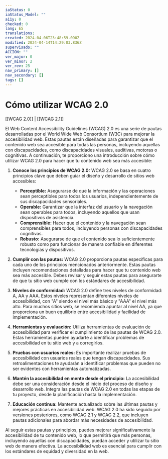 ```yaml
---
iaStatus: 0
iaStatus_Model: ""
a11y: 0
checked: 0
lang: ES
translations: 
created: 2024-04-06T23:48:59.090Z
modified: 2024-04-14T14:29:03.836Z
supervisado: ""
ACCION: ""
ver_major: 0
ver_minor: 2
ver_rev: 25
nav_primary: []
nav_secondary: []
tags: []
---
```

# Cómo utilizar WCAG 2.0

[[WCAG 2.0]] | [[WCAG 2.1]]

El Web Content Accessibility Guidelines (WCAG) 2.0 es una serie de pautas desarrolladas por el World Wide Web Consortium (W3C) para mejorar la accesibilidad web. Estas pautas están diseñadas para garantizar que el contenido web sea accesible para todas las personas, incluyendo aquellas con discapacidades, como discapacidades visuales, auditivas, motoras o cognitivas. A continuación, te proporciono una introducción sobre cómo utilizar WCAG 2.0 para hacer que tu contenido web sea más accesible:

1. **Conoce los principios de WCAG 2.0:** WCAG 2.0 se basa en cuatro principios clave que deben guiar el diseño y desarrollo de sitios web accesibles:
    
    - **Perceptible:** Asegurarse de que la información y las operaciones sean perceptibles para todos los usuarios, independientemente de sus discapacidades sensoriales.
    - **Operable:** Garantizar que la interfaz del usuario y la navegación sean operables para todos, incluyendo aquellos que usan dispositivos de asistencia.
    - **Comprensible:** Hacer que el contenido y la navegación sean comprensibles para todos, incluyendo personas con discapacidades cognitivas.
    - **Robusto:** Asegurarse de que el contenido sea lo suficientemente robusto como para funcionar de manera confiable en diferentes tecnologías y dispositivos.
2. **Cumplir con las pautas:** WCAG 2.0 proporciona pautas específicas para cada uno de los principios mencionados anteriormente. Estas pautas incluyen recomendaciones detalladas para hacer que tu contenido web sea más accesible. Debes revisar y seguir estas pautas para asegurarte de que tu sitio web cumple con los estándares de accesibilidad.
    
3. **Niveles de conformidad:** WCAG 2.0 define tres niveles de conformidad: A, AA y AAA. Estos niveles representan diferentes niveles de accesibilidad, con "A" siendo el nivel más básico y "AAA" el nivel más alto. Para muchos sitios web, se recomienda apuntar al nivel AA, ya que proporciona un buen equilibrio entre accesibilidad y facilidad de implementación.
    
4. **Herramientas y evaluación:** Utiliza herramientas de evaluación de accesibilidad para verificar el cumplimiento de las pautas de WCAG 2.0. Estas herramientas pueden ayudarte a identificar problemas de accesibilidad en tu sitio web y a corregirlos.
    
5. **Pruebas con usuarios reales:** Es importante realizar pruebas de accesibilidad con usuarios reales que tengan discapacidades. Sus retroalimentaciones te ayudarán a identificar problemas que pueden no ser evidentes con herramientas automatizadas.
    
6. **Mantén la accesibilidad en mente desde el principio:** La accesibilidad debe ser una consideración desde el inicio del proceso de diseño y desarrollo web. Integra las pautas de WCAG 2.0 en todas las etapas de tu proyecto, desde la planificación hasta la implementación.
    
7. **Educación continua:** Mantente actualizado sobre las últimas pautas y mejores prácticas en accesibilidad web. WCAG 2.0 ha sido seguido por versiones posteriores, como WCAG 2.1 y WCAG 2.2, que incluyen pautas adicionales para abordar más necesidades de accesibilidad.
    

Al seguir estas pautas y principios, puedes mejorar significativamente la accesibilidad de tu contenido web, lo que permitirá que más personas, incluyendo aquellas con discapacidades, puedan acceder y utilizar tu sitio web de manera efectiva. La accesibilidad web es esencial para cumplir con los estándares de equidad y diversidad en la web.
